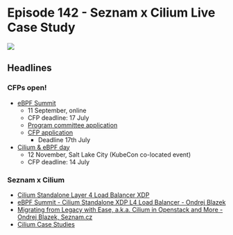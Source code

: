 # Episode 142 - Seznam x Cilium Live Case Study

![](https://www.youtube.com/watch?v=zPfVH6BNups)

## Headlines

### CFPs open!

* [eBPF Summit](https://ebpf.io/summit-2024/)
  * 11 September, online
  * CFP deadline: 17 July
  * [Program committee application](https://forms.gle/vsDkbaELAiDRP5uU8)
  * [CFP application](https://sessionize.com/ebpf-summit-2024/)
      * Deadline 17th July
* [Cilium & eBPF day](https://events.linuxfoundation.org/kubecon-cloudnativecon-north-america/co-located-events/cncf-hosted-co-located-events-overview/)
  * 12 November, Salt Lake City (KubeCon co-located event)
  * CFP deadline: 14 July

### Seznam x Cilium

- [Cilium Standalone Layer 4 Load Balancer XDP](https://cilium.io/blog/2022/04/12/cilium-standalone-L4LB-XDP/)
- [ eBPF Summit - Cilium Standalone XDP L4 Load Balancer - Ondrej Blazek ](https://www.youtube.com/watch?v=xwjZF3alO7g)
- [Migrating from Legacy with Ease, a.k.a. Cilium in Openstack and More - Ondrej Blazek, Seznam.cz](https://youtu.be/9_hEEk3vUW8?si=vSPMg-Y3f5EQHm4h)
- [Cilium Case Studies](https://www.cncf.io/case-studies?_sft_lf-project=cilium)
